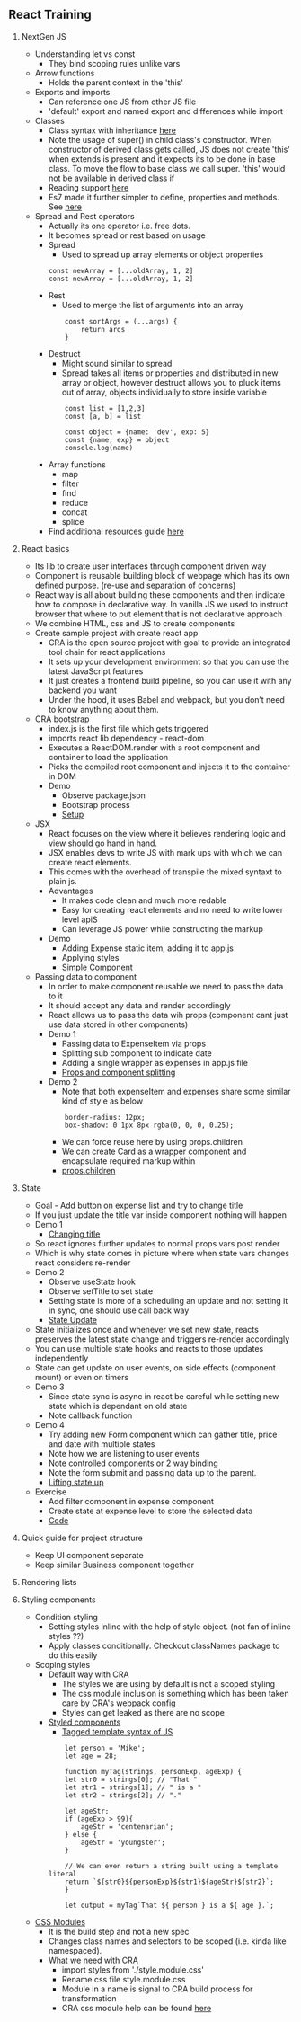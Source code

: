 ## React Training
1. NextGen JS
    - Understanding let vs const
        - They bind scoping rules unlike vars
    - Arrow functions
        - Holds the parent context in the 'this' 
    - Exports and imports
        - Can reference one JS from other JS file
        - 'default' export and named export and differences while import
    -  Classes
        - Class syntax with inheritance [here](https://jsbin.com/zuneruzixi/edit?js,console,output) 
        - Note the usage of super() in child class's constructor. When constructor of derived class gets called, JS does not create 'this' when extends is present and it expects its to be done in base class. To move the flow to base class we call super. 'this' would not be available in derived class if
        - Reading support [here](https://dev.to/gduple/javascript-es6-super-and-extends-47kl)
        - Es7 made it further simpler to define, properties and methods. See [here](https://jsbin.com/luyomipewu/1/edit?js,console,output)
    - Spread and Rest operators
        - Actually its one operator i.e. free dots.
        - It becomes spread or rest based on usage
        - Spread
            - Used to spread up array elements or object properties
            ```
            const newArray = [...oldArray, 1, 2]
            const newArray = [...oldArray, 1, 2]
            ```
        - Rest
            - Used to merge the list of arguments into an array
            ```
                const sortArgs = (...args) {
                    return args
                }
            ```
        - Destruct
            - Might sound similar to spread
            - Spread takes all items or properties and distributed in new array or object, however destruct allows you to pluck items out of array, objects individually to store inside variable
            ```
                const list = [1,2,3]
                const [a, b] = list

                const object = {name: 'dev', exp: 5}
                const {name, exp} = object
                console.log(name)
            ```
        - Array functions
            - map
            - filter
            - find
            - reduce
            - concat
            - splice
        - Find additional resources guide [here](https://drive.google.com/file/d/1gIK9NBHAZ2OAJDDTqV-Om-Bb1JQzbA53/view?usp=sharing)
    
2. React basics
    - Its lib to create user interfaces through component driven way
    - Component is reusable building block of webpage which has its own defined purpose. (re-use and separation of concerns)
    - React way is all about building these components and then indicate how to compose in declarative way. In vanilla JS we used to instruct browser that where to put element that is not declarative approach
    - We combine HTML, css and JS to create components 
    - Create sample project with create react app
      - CRA is the open source project with goal to provide an integrated tool chain for react applications
      - It sets up your development environment so that you can use the latest JavaScript features
      - It just creates a frontend build pipeline, so you can use it with any backend you want
      - Under the hood, it uses Babel and webpack, but you don’t need to know anything about them.
    - CRA bootstrap
      - index.js is the first file which gets triggered
      - imports react lib dependency - react-dom
      - Executes a ReactDOM.render with a root component and container to load the application
      - Picks the compiled root component and injects it to the container in DOM
      - Demo
        - Observe package.json
        - Bootstrap process 
        - [Setup](https://github.com/sanketjo96/react-training/commit/55347002986c8241541d2a62d1d8b1f982f4a04a)
    - JSX
      - React focuses on the view where it believes rendering logic and view should go hand in hand. 
      - JSX enables devs to write JS with mark ups with which we can create react elements. 
      - This comes with the overhead of transpile the mixed syntaxt to plain js.
      - Advantages
        - It makes code clean and much more redable
        - Easy for creating react elements and no need to write lower level apiS
        - Can leverage JS power while constructing the markup
      - Demo
        - Adding Expense static item, adding it to app.js
        - Applying styles
        - [Simple Component](https://github.com/sanketjo96/react-training/commit/ad6b9d08b177928d4cfb8882be0cc7517ae39530)
    - Passing data to component
      - In order to make component reusable we need to pass the data to it
      - It should accept any data and render accordingly
      - React allows us to pass the data wih props (component cant just use data stored in other components)
      - Demo 1
        - Passing data to ExpenseItem via props
        - Splitting sub component to indicate date
        - Adding a single wrapper as expenses in app.js file
        - [Props and component splitting](https://github.com/sanketjo96/react-training/commit/3d0b72d6f407abd3718ab23afd53875dfb936980)
      - Demo 2
        - Note that both expenseItem and expenses share some similar kind of style as below
        ```
            border-radius: 12px;
            box-shadow: 0 1px 8px rgba(0, 0, 0, 0.25);
        ```
        - We can force reuse here by using props.children 
        - We can create Card as a wrapper component and encapsulate required markup within
        - [props.children](https://github.com/sanketjo96/react-training/commit/8ff195cea90d84d7fca0dcbf3667b295f299ce76)

3. State
   - Goal - Add button on expense list and try to change title
   - If you just update the title var inside component nothing will happen
   - Demo 1 
     - [Changing title](https://github.com/sanketjo96/react-training/commit/22ea8c533f94a33b09a0ae90c8c5f074d72f926b)
   - So react ignores further updates to normal props vars post render
   - Which is why state comes in picture where when state vars changes react considers re-render
   - Demo 2
     - Observe useState hook
     - Observe setTitle to set state
     - Setting state is more of a scheduling an update and not setting it in sync, one should use call back way
     - [State Update](https://github.com/sanketjo96/react-training/commit/9fb8a88026771ab3cfdcbd6e515b0d880bbbeafd)
   - State initializes once and whenever we set new state, reacts preserves the latest state change and triggers re-render accordingly
   - You can use multiple state hooks and reacts to those updates independently
   - State can get update on user events, on side effects (component mount) or even on timers
   - Demo 3
     - Since state sync is async in react be careful while setting new state which is dependant on old state
     - Note callback function
   - Demo 4
     - Try adding new Form component which can gather title, price and date with multiple states
     - Note how we are listening to user events
     - Note controlled components or 2 way binding
     - Note the form submit and passing data up to the parent.
     - [Lifting state up](https://github.com/sanketjo96/react-training/commit/019a7684f99153763ee7c856be9f6498a15eec48)
   - Exercise
     - Add filter component in expense component
     - Create state at expense level to store the selected data
     - [Code](https://github.com/sanketjo96/react-training/commit/8293bcbb726f184b506a05fe02a8a7fcc0c776fd)

4. Quick guide for project structure
   - Keep UI component separate
   - Keep similar Business component together 

5. Rendering lists 

6. Styling components
   - Condition styling
     - Setting styles inline with the help of style object. (not fan of inline styles ??)
     - Apply classes conditionally. Checkout classNames package to do this easily 
   - Scoping styles
     - Default way with CRA 
       - The styles we are using by default is not a scoped styling
       - The css module inclusion is something which has been taken care by CRA's webpack config
       - Styles can get leaked as there are no scope  
     - [Styled components](https://styled-components.com/)
       - [Tagged template syntax of JS](https://developer.mozilla.org/en-US/docs/Web/JavaScript/Reference/Template_literals)
        ```
            let person = 'Mike';
            let age = 28;

            function myTag(strings, personExp, ageExp) {
            let str0 = strings[0]; // "That "
            let str1 = strings[1]; // " is a "
            let str2 = strings[2]; // "."

            let ageStr;
            if (ageExp > 99){
                ageStr = 'centenarian';
            } else {
                ageStr = 'youngster';
            }

            // We can even return a string built using a template literal
            return `${str0}${personExp}${str1}${ageStr}${str2}`;
            }

            let output = myTag`That ${ person } is a ${ age }.`;
        ```
    - [CSS Modules](https://css-tricks.com/css-modules-part-1-need/)
      - It is the build step and not a new spec
      - Changes class names and selectors to be scoped (i.e. kinda like namespaced).
      - What we need with CRA
        - import styles from './style.module.css'
        - Rename css file style.module.css
        - Module in a name is signal to CRA build process for transformation
        - CRA css module help can be found [here](https://create-react-app.dev/docs/adding-a-css-modules-stylesheet/)